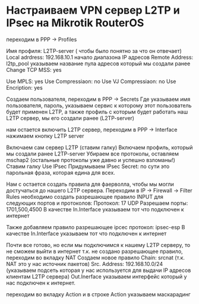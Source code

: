 # Настраиваем VPN сервер L2TP и IPsec на Mikrotik RouterOS

<!-- Переходим в IP -> Pool мы создадим пул на 20 IP адресов. Назовем его l2tp_pool чтобы было понятно за что он отвечает. -->
<!-- Создаем профиль нашего L2TP сервера -->

переходим в PPP -> Profiles

<!-- В настройках профиля указываем: -->

Имя профиля: L2TP-server ( чтобы было понятно за что он отвечает)
Local adrdress: 192.168.10.1 начало диапазона IP адресов
Remote Address: l2tp_pool указываем название пула адресов который мы создали ранее
Change TCP MSS: yes

<!-- Переходим в вкладку Protocols -->

Use MPLS: yes
Use Compressiaon: no
Use VJ Compressiaon: no
Use Encription: yes

<!--
Переходим во вкладку Limits
Там все оставляем по умолчанию и в строке Only one оставляем default -->

Создаем пользователя, переходим в PPP -> Secrets
Где указываем имя пользователя, пароль, указываем сервис к которому этот пользователь будет применен L2TP, а также профиль с которым будет работать наш L2TP сервер, мы его создали ранее (L2TP-server)

нам остается включить L2TP сервер, переходим в PPP -> Interface нажимаем кнопку L2TP server

Включаем сам сервер L2TP (ставим галку)
Включаем профиль, который мы создали ранее L2TP-server
Убираем все протоколы, оставляем mschap2 (остальные протоколы уже давно и успешно взломаны!)
Ставим галку Use IPsec
Придумываем IPsec Secret: по сути это парольная фраза, которая едина для всех.

Нам с остается создать правила для фаерволла, чтобы мы могли достучаться до нашего L2TP сервера.
Переходим в IP -> Firewall -> Filter Rules
необходимо создать разрешающее правило INPUT для следующих портов и протоколов:
Протокол: 17 UDP
Разрешаем порты: 1701,500,4500
В качестве In.Interface указываем тот что подключен к интернет

Также добавляем правило разрешающее ipcec
протокол: ipsec-esp
В качестве In.Interface указываем тот что подключен к интернет

Почти все готово, но если мы подключимся к нашему L2TP серверу, то не сможем выйти в интернет т.к. не создано разрешающее правило, переходим во вкладку NAT
Создаем новое правило
Chain: srcnat (т.к. NAT это у нас источник пакетов)
Src. Address: 192.168.10.0/24 (указываем подсеть которая у нас используется для выдачи IP адресов клиентам L2TP сервера)
Out.Inerface указываем интерфейс который у нас подключен к интернет.

переходим во вкладку Action и в строке Action указываем маскарадинг
